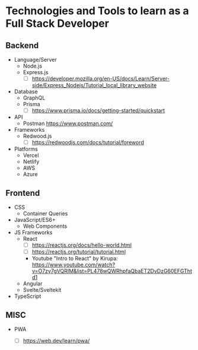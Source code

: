 # Technologies and Tools to learn as a Full Stack Developer

## Backend
- Language/Server
  - Node.js 
  - Express.js
    - [ ] https://developer.mozilla.org/en-US/docs/Learn/Server-side/Express_Nodejs/Tutorial_local_library_website 
- Database
  - GraphQL
  - Prisma
    - [ ] https://www.prisma.io/docs/getting-started/quickstart
- API
  - Postman https://www.postman.com/
- Frameworks
  - Redwood.js
    - [ ] https://redwoodjs.com/docs/tutorial/foreword 
- Platforms
  - Vercel
  - Netlify
  - AWS
  - Azure

## Frontend
- CSS
  - Container Queries
- JavaScript/ES6+
  - Web Components
- JS Frameworks
  - React
    - [ ] https://reactjs.org/docs/hello-world.html
    - [ ] https://reactjs.org/tutorial/tutorial.html
    - Youtube "Intro to React" by Kirupa: https://www.youtube.com/watch?v=O7zy7gVQRIM&list=PL478wQWRhpfaQbaET2DvDzG60EFGThtd1
  - Angular
  - Svelte/Sveltekit
- TypeScript

 ## MISC
 - PWA
   - [ ] https://web.dev/learn/pwa/ 
  
